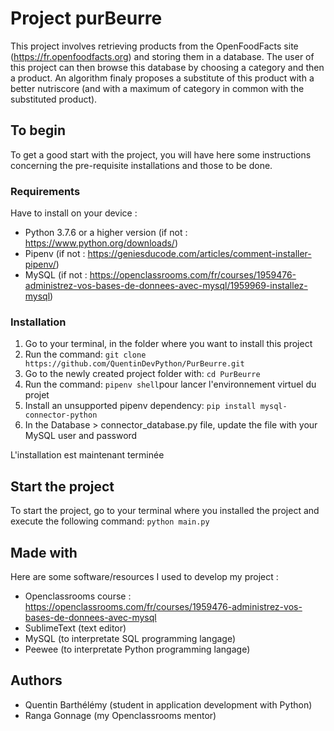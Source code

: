 # Project purBeurre

This project involves retrieving products from the OpenFoodFacts site (https://fr.openfoodfacts.org) and storing them in a database.
The user of this project can then browse this database by choosing a category and then a product. 
An algorithm finaly proposes a substitute of this product with a better nutriscore (and with a maximum of category in common with the substituted product).

## To begin

To get a good start with the project, you will have here some instructions concerning the pre-requisite installations and those to be done.

### Requirements

Have to install on your device :

* Python 3.7.6 or a higher version (if not : https://www.python.org/downloads/)
* Pipenv (if not : https://geniesducode.com/articles/comment-installer-pipenv/)
* MySQL (if not : https://openclassrooms.com/fr/courses/1959476-administrez-vos-bases-de-donnees-avec-mysql/1959969-installez-mysql)

### Installation

1. Go to your terminal, in the folder where you want to install this project
1. Run the command: `git clone https://github.com/QuentinDevPython/PurBeurre.git`
1. Go to the newly created project folder with: `cd PurBeurre`
1. Run the command: `pipenv shell`pour lancer l'environnement virtuel du projet
1. Install an unsupported pipenv dependency: `pip install mysql-connector-python`
1. In the Database > connector_database.py file, update the file with your MySQL user and password

L'installation est maintenant terminée

## Start the project

To start the project, go to your terminal where you installed the project and execute the following command:
`python main.py`

## Made with

Here are some software/resources I used to develop my project :

* Openclassrooms course : https://openclassrooms.com/fr/courses/1959476-administrez-vos-bases-de-donnees-avec-mysql
* SublimeText (text editor)
* MySQL (to interpretate SQL programming langage)
* Peewee (to interpretate Python programming langage)

## Authors

* Quentin Barthélémy (student in application development with Python)
* Ranga Gonnage (my Openclassrooms mentor)
